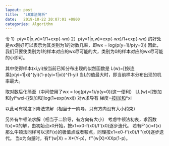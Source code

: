```yaml
---
layout: post
title:  "LR算法简析"
date:   2019-10-22 20:07:01 +0800
categories: Algorithm
---
```


令
1）p(y=0|x,w)=1/1+exp(-wx)
2）p(y=1|x,w)=exp(-wx)/1+exp(-wx)
的好处是wx刚好可以表示为其类别为1的对数几率，即wx = log(p(y=1)/p(y=0))
因此，我们只要使类别为1的样本对应的wx尽可能的大，类别为0的样本对应的wx尽可能的小即可。

其中使得样本(xi,yi)按当前已知分布出现的似然函数是 
L(w)=[按i连乘]p(yi=1|xi)^(yi)(1-p(yi=1|xi))^(1-yi)
当L的值最大时，即当前样本分布出现的机率最大。

取对数后化简至（中间使用了wx = log(p(y=1)/p(y=0))这一便利）
LL(w)=[按i加和]yi*wxi-[按i加和]log(1+exp(wxi))
对w求导有
梯度=[按i加和](yi-p(yi=1|xi))*xi

以此可有梯度下降法求解（相当于一阶导，只有方向没有大小约束）

另外有牛顿法求解（相当于二阶导，有方向有大小）
考虑牛顿法初衷，求函数f(x)=0的解，由初始点x0开始，按x1=x0-f(x0)/f'(x0)逐步迭代。
若有F'(x)=f(x)那么牛顿法同样可以求F(x)的极值点或者鞍点，同理按x1=x0-f'(x0)/f''(x0)逐步迭代。
当x为向量时，有f'(w|X) = X*(Y-p)，f''(w|X)=XXp(1-p)。

